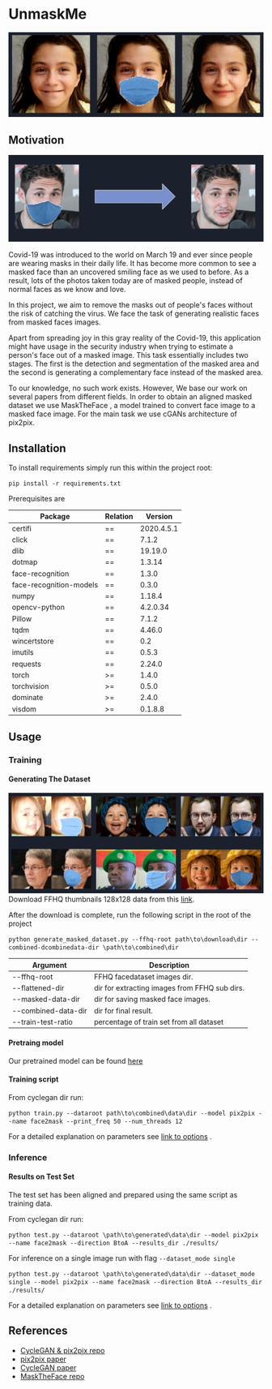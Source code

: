 # UnmaskMe

![result](resources/result.png)

## Motivation

![motivation](resources/motivation.png)

Covid-19 was introduced to the world on March 19 and ever since people are wearing masks in their daily life. It has
become more common to see a masked face than an uncovered smiling face as we used to before. As a result, lots of the
photos taken today are of masked people, instead of normal faces as we know and love.

In this project, we aim to remove the masks out of people's faces without the risk of catching the virus. We face the
task of generating realistic faces from masked faces images.

Apart from spreading joy in this gray reality of the Covid-19, this application might have usage in the security
industry when trying to estimate a person's face out of a masked image. This task essentially includes two stages. The
first is the detection and segmentation of the masked area and the second is generating a complementary face instead of
the masked area.

To our knowledge, no such work exists. However, We base our work on several papers from different fields. In order to
obtain an aligned masked dataset we use MaskTheFace , a model trained to convert face image to a masked face image. For
the main task we use cGANs architecture of pix2pix.

## Installation

To install requirements simply run this within the project root:

```
pip install -r requirements.txt 
```

Prerequisites are

| Package | Relation | Version |
| ------- | -------- | ------- |
| certifi | == | 2020.4.5.1 |
| click | == | 7.1.2 |
| dlib | == | 19.19.0 |
| dotmap | == | 1.3.14 |
| face-recognition | == | 1.3.0 |
| face-recognition-models | == | 0.3.0 |
| numpy | == | 1.18.4 |
| opencv-python | == | 4.2.0.34 |
| Pillow | == | 7.1.2 |
| tqdm | == | 4.46.0 |
| wincertstore | == | 0.2 |
| imutils | == | 0.5.3 |
| requests | == | 2.24.0 |
| torch | \>= | 1.4.0 |
| torchvision | \>= | 0.5.0 |
| dominate | \>= | 2.4.0 |
| visdom | \>= | 0.1.8.8 |

## Usage

### Training

#### Generating The Dataset

![result_image](resources/masktheface.png)
Download FFHQ thumbnails 128x128 data from this
[link](https://archive.org/download/ffhq-dataset/thumbnails128x128.zip).

After the download is complete, run the following script in the root of the project

```
python generate_masked_dataset.py --ffhq-root path\to\download\dir --combined-dcombinedata-dir \path\to\combined\dir
```

|Argument|Description|
|--------|-----------|
|--ffhq-root| FFHQ facedataset images dir.|
|--flattened-dir| dir for extracting images from FFHQ sub dirs.|
|--masked-data-dir| dir for saving masked face images.|
|--combined-data-dir| dir for final result.|
|--train-test-ratio| percentage of train set from all dataset|

#### Pretraing model

Our pretrained model can be found [here]()

#### Training script

From cyclegan dir run:

```
python train.py --dataroot path\to\combined\data\dir --model pix2pix --name face2mask --print_freq 50 --num_threads 12
```

For a detailed explanation on parameters
see [link to options](https://github.com/rvainshtein/unmaskme/blob/77d18a082daabe2cbf695956f0741ff15bf90dc7/cyclegan/options/base_options.py#L20)
.

### Inference

#### Results on Test Set

The test set has been aligned and prepared using the same script as training data.

From cyclegan dir run:

```
python test.py --dataroot \path\to\generated\data\dir --model pix2pix --name face2mask --direction BtoA --results_dir ./results/
```

For inference on a single image run with flag `--dataset_mode single`

```
python test.py --dataroot \path\to\generated\data\dir --dataset_mode single --model pix2pix --name face2mask --direction BtoA --results_dir ./results/
```

For a detailed explanation on parameters
see [link to options](https://github.com/rvainshtein/unmaskme/blob/77d18a082daabe2cbf695956f0741ff15bf90dc7/cyclegan/options/base_options.py#L20)
.

## References

- [CycleGAN & pix2pix repo](https://github.com/junyanz/pytorch-CycleGAN-and-pix2pix)
- [pix2pix paper](https://arxiv.org/pdf/1611.07004)
- [CycleGAN paper](https://arxiv.org/pdf/1703.10593)
- [MaskTheFace repo](https://github.com/aqeelanwar/MaskTheFace)

